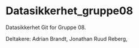# Datasikkerhet_gruppe08

Datasikkerhet Git for Gruppe 08.

Deltakere: Adrian Brandt, Jonathan Ruud Reberg,
